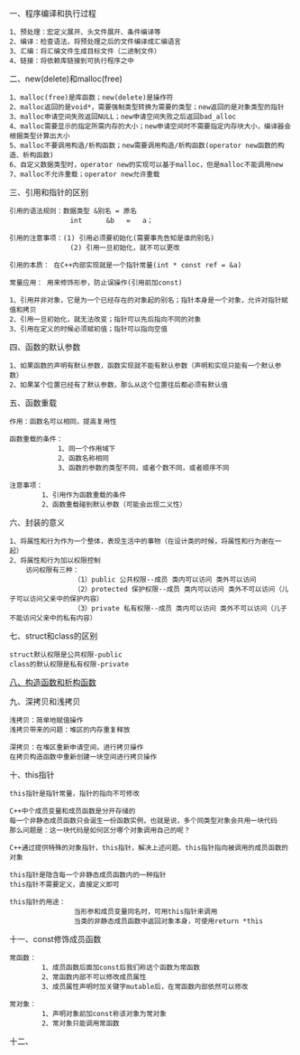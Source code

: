 一、程序编译和执行过程

    1、预处理：宏定义展开、头文件展开、条件编译等
    2、编译：检查语法，将预处理之后的文件编译成汇编语言
    3、汇编：将汇编文件生成目标文件（二进制文件）
    4、链接：将依赖库链接到可执行程序之中
    

二、new(delete)和malloc(free)

    1、malloc(free)是库函数；new(delete)是操作符
    2、malloc返回的是void*，需要强制类型转换为需要的类型；new返回的是对象类型的指针
    3、malloc申请空间失败返回NULL；new申请空间失败之后返回bad_alloc
    4、malloc需要显示的指定所需内存的大小；new申请空间时不需要指定内存块大小，编译器会根据类型计算出大小
    5、malloc不要调用构造/析构函数；new需要调用构造/析构函数(operator new函数的构造、析构函数)
    6、自定义数据类型时，operator new的实现可以基于malloc，但是malloc不能调用new
    7、malloc不允许重载；operator new允许重载


三、引用和指针的区别

    引用的语法规则：数据类型 &别名 = 原名
                   int      &b   =   a；

    引用的注意事项：(1) 引用必须要初始化(需要事先告知是谁的别名)
                   (2) 引用一旦初始化，就不可以更改
    
    引用的本质： 在C++内部实现就是一个指针常量(int * const ref = &a)

    常量应用： 用来修饰形参，防止误操作(引用前加const)
    
    1、引用并非对象，它是为一个已经存在的对象起的别名；指针本身是一个对象，允许对指针赋值和拷贝
    2、引用一旦初始化，就无法改变；指针可以先后指向不同的对象
    3、引用在定义的时候必须赋初值；指针可以指向空值


四、函数的默认参数

    1、如果函数的声明有默认参数，函数实现就不能有默认参数（声明和实现只能有一个默认参数）
    2、如果某个位置已经有了默认参数，那么从这个位置往后都必须有默认值


五、函数重载

    作用：函数名可以相同，提高复用性

    函数重载的条件：
                1、同一个作用域下
                2、函数名称相同
                3、函数的参数的类型不同，或者个数不同，或者顺序不同

    注意事项：
            1、引用作为函数重载的条件
            2、函数重载碰到默认参数（可能会出现二义性）


六、封装的意义

    1、将属性和行为作为一个整体，表现生活中的事物（在设计类的时候，将属性和行为谢在一起）
    2、将属性和行为加以权限控制
        访问权限有三种：
                    （1）public 公共权限--成员 类内可以访问 类外可以访问
                    （2）protected 保护权限--成员 类内可以访问 类外不可以访问（儿子可以访问父亲中的保护内容）
                    （3）private 私有权限--成员 类内可以访问 类外不可以访问（儿子不能访问父亲中的私有内容）


七、struct和class的区别

    struct默认权限是公共权限-public
    class的默认权限是私有权限-private


[八、构造函数和析构函数](https://github.com/ZBang/offer/blob/master/%E7%9F%A5%E8%AF%86%E7%82%B9%E6%80%BB%E7%BB%93/C%2B%2B/%E6%9E%84%E9%80%A0%E5%87%BD%E6%95%B0%E5%92%8C%E6%9E%90%E6%9E%84%E5%87%BD%E6%95%B0.md)

九、深拷贝和浅拷贝

    浅拷贝：简单地赋值操作
    浅拷贝带来的问题：堆区的内存重复释放

    深拷贝：在堆区重新申请空间，进行拷贝操作
    在拷贝构造函数中重新创建一块空间进行拷贝操作

十、this指针

    this指针是指针常量，指针的指向不可修改

    C++中个成员变量和成员函数是分开存储的
    每一个非静态成员函数只会诞生一份函数实例，也就是说，多个同类型对象会共用一块代码
    那么问题是：这一块代码是如何区分哪个对象调用自己的呢？

    C++通过提供特殊的对象指针，this指针，解决上述问题。this指针指向被调用的成员函数的对象

    this指针是隐含每一个非静态成员函数内的一种指针
    this指针不需要定义，直接定义即可

    this指针的用途：
                    当形参和成员变量同名时，可用this指针来调用
                    当类的非静态成员函数中返回对象本身，可使用return *this

十一、const修饰成员函数

    常函数：
            1、成员函数后面加const后我们称这个函数为常函数
            2、常函数内部不可以修改成员属性
            3、成员属性声明时加关键字mutable后，在常函数内部依然可以修改

    常对象：
            1、声明对象前加const称该对象为常对象
            2、常对象只能调用常函数

十二、


